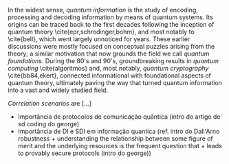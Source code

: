 In the widest sense, *quantum information* is the study of encoding, processing and decoding information by means of quantum systems. Its origins can be traced back to the first decades following the inception of quantum theory \cite{epr,schrodinger,bohm}, and most notably to \cite{bell}, which went largely unnoticed for years. These earlier discussions were mostly focused on conceptual puzzles arising from the theory; a similar motivation that now grounds the field we call *quantum foundations*. During the 80's and 90's, groundbreaking results in *quantum computing* \cite{algoritmos} and, most notably, *quantum cryptography* \cite{bb84,ekert}, connected informational with foundational aspects of quantum theory, ultimately paving the way that turned quantum information into a vast and widely studied field.

*Correlation scenarios* are [...]


- Importância de protocolos de comunicação quântica (intro do artigo de sd coding do george)
- Importância de DI e SDI em informação quantica (ref. intro do Dall'Arno robustness + understanding the relationship between some figure of merit and the underlying resources is the frequent question that + leads to provably secure protocols (intro do george))